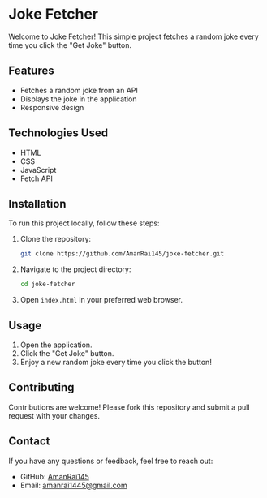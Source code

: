 
# Joke Fetcher

Welcome to Joke Fetcher! This simple project fetches a random joke every time you click the "Get Joke" button.

## Features

- Fetches a random joke from an API
- Displays the joke in the application
- Responsive design

## Technologies Used

- HTML
- CSS
- JavaScript
- Fetch API

## Installation

To run this project locally, follow these steps:

1. Clone the repository:
   ```bash
   git clone https://github.com/AmanRai145/joke-fetcher.git
   ```
2. Navigate to the project directory:
   ```bash
   cd joke-fetcher
   ```
3. Open `index.html` in your preferred web browser.

## Usage

1. Open the application.
2. Click the "Get Joke" button.
3. Enjoy a new random joke every time you click the button!


## Contributing

Contributions are welcome! Please fork this repository and submit a pull request with your changes.

## Contact

If you have any questions or feedback, feel free to reach out:

- GitHub: [AmanRai145](https://github.com/AmanRai145)
- Email: amanrai1445@gmail.com

